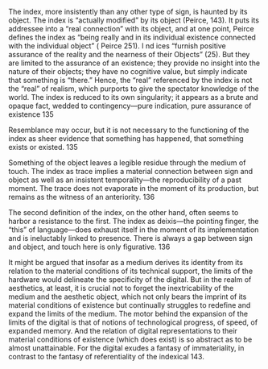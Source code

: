 The  index,  more  insistently  than  any  other  type  of  sign,  is haunted by its object. The index is “actually modified” by its object (Peirce, 143). It puts its addressee into a “real connection” with its object, and at one point, Peirce defines the index as “being really and in its individual existence connected with the individual object” ( Peirce 251). I nd ices “furnish positive assurance of the reality and the nearness of their Objects” (25). But they are limited to the assurance of an existence; they provide no insight into the nature of their objects; they have no cognitive value, but simply indicate that something is “there.” Hence, the “real” referenced by the index is not the “real” of realism, which purports to give the spectator knowledge of the world. The index is reduced to its own singularity; it appears as a brute and opaque fact, wedded to contingency—pure indication, pure assurance of existence 135

Resemblance may occur, but it is not necessary to the functioning of the index as sheer evidence that something has happened, that something exists or existed. 135

Something of the object leaves a legible residue through the medium of touch. The index as trace implies a  material  connection  between  sign  and  object  as  well  as  an  insistent temporality—the  reproducibility  of  a  past  moment.  The  trace  does  not evaporate in the moment of its production, but remains as the witness of an anteriority.  136

The second definition of the index, on the other hand, often seems to harbor a resistance to the first. The index as deixis—the pointing finger, the “this” of language—does exhaust itself in the moment of its implementation and is ineluctably linked to presence. There is always a gap between sign and object, and touch here is only figurative. 136

It might be argued that insofar as a medium derives its identity from its relation to the material conditions of its technical support, the limits of the hardware would delineate the specificity of the digital. But in the realm of aesthetics, at least, it is crucial not to forget the inextricability of the medium and the aesthetic object, which not only bears the imprint of its material conditions of existence but continually struggles to redefine and expand the limits of the medium. The motor behind the expansion of the limits of the digital is that of notions of technological progress, of speed, of expanded memory. And the relation of digital representations to their material conditions of existence (which does exist) is so abstract as to be almost unattainable. For the digital exudes a  fantasy  of  immateriality,  in  contrast  to  the  fantasy  of  referentiality  of the indexical 143.
